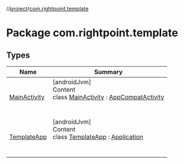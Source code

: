 //[project](../index.md)/[com.rightpoint.template](index.md)



# Package com.rightpoint.template


## Types

|  Name|  Summary|
|---|---|
| [MainActivity](-main-activity/index.md)| [androidJvm]  <br>Content  <br>class [MainActivity](-main-activity/index.md) : [AppCompatActivity](https://developer.android.com/reference/kotlin/androidx/appcompat/app/AppCompatActivity.html)  <br><br><br>
| [TemplateApp](-template-app/index.md)| [androidJvm]  <br>Content  <br>class [TemplateApp](-template-app/index.md) : [Application](https://developer.android.com/reference/kotlin/android/app/Application.html)  <br><br><br>
